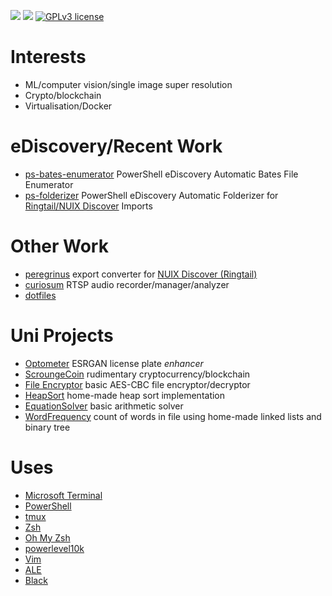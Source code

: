 ![](https://img.shields.io/badge/codes%20in-python3-green) ![](https://img.shields.io/badge/remembers%20some-java-blueviolet) [![GPLv3 license](https://img.shields.io/badge/License-GPLv3-blue.svg)](https://github.com/andre-abadi/andre-abadi/blob/master/LICENSE)

# Interests

- ML/computer vision/single image super resolution
- Crypto/blockchain
- Virtualisation/Docker

# eDiscovery/Recent Work

- [ps-bates-enumerator](https://github.com/andre-abadi/ps-bates-enumerator) PowerShell eDiscovery Automatic Bates File Enumerator
- [ps-folderizer](https://github.com/andre-abadi/ps-folderizer) PowerShell eDiscovery Automatic Folderizer for [Ringtail/NUIX Discover](https://www.ringtail.com/) Imports

# Other Work

- [peregrinus](https://github.com/andre-abadi/peregrinus) export converter for [NUIX Discover (Ringtail)](https://www.ringtail.com/) 
- [curiosum](https://github.com/andre-abadi/curiosum) RTSP audio recorder/manager/analyzer
- [dotfiles](https://github.com/andre-abadi/dotfiles)

# Uni Projects

- [Optometer](https://github.com/andre-abadi/ECU_CSG3303_Optometer) ESRGAN license plate *enhancer*
- [ScroungeCoin](https://github.com/andre-abadi/ECU_CSI2108_Cryptocurrency) rudimentary cryptocurrency/blockchain
- [File Encryptor](https://github.com/andre-abadi/ECU_CSI2108_SymmetricEncryption) basic AES-CBC file encryptor/decryptor
- [HeapSort](https://github.com/andre-abadi/Curtin_ST152_HeapSort) home-made heap sort implementation
- [EquationSolver](https://github.com/andre-abadi/Curtin_ST152_EquationSolver) basic arithmetic solver
- [WordFrequency](https://github.com/andre-abadi/Curtin_ST152_WordFrequency) count of words in file using home-made linked lists and binary tree

# Uses

- [Microsoft Terminal](https://github.com/Microsoft/Terminal)
- [PowerShell](https://github.com/powershell/powershell)
- [tmux](https://github.com/tmux/tmux)
- [Zsh](https://en.wikipedia.org/wiki/Z_shell)
- [Oh My Zsh](https://github.com/ohmyzsh/ohmyzsh/)
- [powerlevel10k](https://github.com/romkatv/powerlevel10k)
- [Vim](https://www.vim.org/)
- [ALE](https://github.com/dense-analysis/ale)
- [Black](https://github.com/psf/black)
